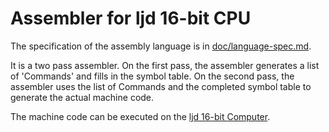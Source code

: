 Assembler for ljd 16-bit CPU
============================

The specification of the assembly language is in
[doc/language-spec.md](https://github.com/lj-ditrapani/16-bit-computer-assembler/doc/language-spec.md).

It is a two pass assembler.  On the first pass, the assembler generates
a list of 'Commands' and fills in the symbol table.  On the second pass,
the assembler uses the list of Commands and the completed symbol table
to generate the actual machine code.

The machine code can be executed on the
[ljd 16-bit Computer](https://github.com/lj-ditrapani/16-bit-computer).

